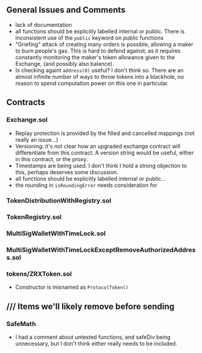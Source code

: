 ## General Issues and Comments

* lack of documentation
* all functions should be explicitly labelled internal or public. There is inconsistent use of the `public` keyword on public functions
* "Griefing" attack of creating many orders is possible, allowing a maker to burn people's gas. This is hard to defend against, as it requires constantly monitoring the maker's token allowance given to the Exchange, (and possibly also balance).
* Is checking againt `address(0)` useful? I don't think so. There are an almost infinite number of ways to throw tokens into a blackhole, no reason to spend computation power on this one in particular. 


## Contracts


### Exchange.sol

* Replay protection is provided by the filled and cancelled mappings (not really an issue...)
* Versioning: it's not clear how an upgraded exchange contract will differentiate from this contract. A version string would be useful, either in this contract, or the proxy. 
* Timestamps are being used. I don't think I hold a strong objection to this, perhaps deserves some discussion.
* all functions should be explicitly labelled internal or public...
* the rounding in `isRoundingError` needs consideration for 

### TokenDistributionWithRegistry.sol


### TokenRegistry.sol


### MultiSigWalletWithTimeLock.sol


### MultiSigWalletWithTimeLockExceptRemoveAuthorizedAddress.sol


### tokens/ZRXToken.sol

* Constructor is misnamed as `ProtocolToken()`


## /// Items we'll likely remove before sending

### SafeMath 

* I had a comment about untested functions, and safeDiv being unnecessary, but I don't think either really needs to be included.
